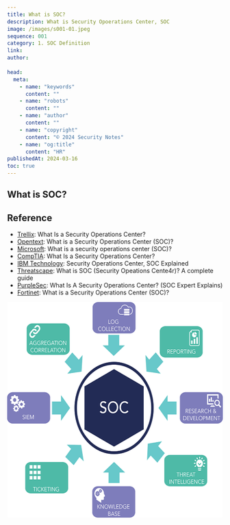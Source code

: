 ```yaml
---
title: What is SOC?
description: What is Security Opoerations Center, SOC
image: /images/s001-01.jpeg
sequence: 001
category: 1. SOC Definition
link:
author:

head:
  meta:
    - name: "keywords"
      content: ""
    - name: "robots"
      content: ""
    - name: "author"
      content: ""
    - name: "copyright"
      content: "© 2024 Security Notes"
    - name: "og:title"
      content: "HR"
publishedAt: 2024-03-16
toc: true
---
```


## What is SOC?

## Reference

- <a href="https://www.trellix.com/security-awareness/operations/what-is-soc/">Trellix</a>: What Is a Security Operations Center?
- <a href="https://www.opentext.com/what-is/security-operations-center">Opentext</a>: What is a Security Operations Center (SOC)?
- <a href="https://www.microsoft.com/en-us/security/business/security-101/what-is-a-security-operations-center-soc">Microsoft</a>: What is a security operations center (SOC)?
- <a href="https://www.comptia.org/content/articles/what-is-a-security-operations-center">CompTIA</a>: What Is a Security Operations Center?
- <a href="https://www.youtube.com/watch?v=OHkWXFheSKM">IBM Technology</a>: Security Operations Center, SOC Explained
- <a href="https://www.youtube.com/watch?v=zXPCehaU8HE">Threatscape</a>: What is SOC (Security Opeations Cente4r)? A complete guide
- <a href="https://www.youtube.com/watch?v=M24YUsv5xlg">PurpleSec</a>: What Is A Security Operations Center? (SOC Expert Explains)
- <a href="https://www.fortinet.com/tw/resources/cyberglossary/what-is-soc">Fortinet</a>: What is a Security Operations Center (SOC)?

![s001-01.jpeg](/images/s001-01.jpeg)
